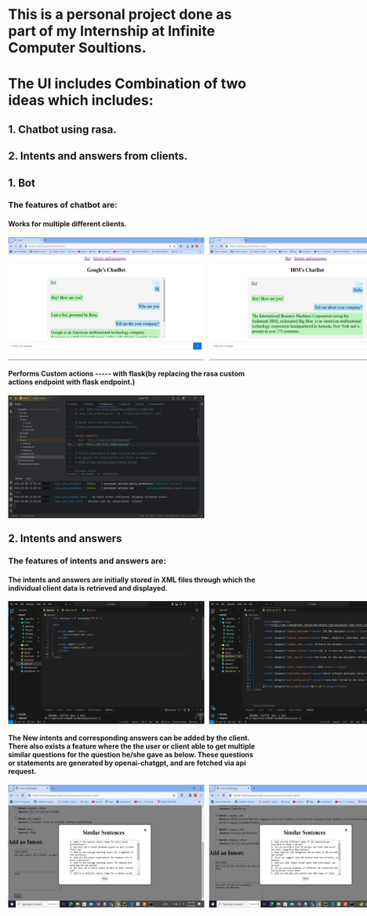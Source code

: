 # This is a personal project done as part of my Internship at Infinite Computer Soultions.
# The UI includes Combination of two ideas which includes:
## 1. Chatbot using rasa.
## 2. Intents and answers from clients.

## 1. Bot

### The features of chatbot are:
   #### Works for multiple different clients.

   <div style="display: flex;">
    <!-- First image -->
    <img src="./images/gbot.png" alt="Image 1" style="width: 400px; height: 250px; margin-right: 10px;">
    <!-- Second image -->
    <img src="./images/ibot.png" alt="Image 2" style="width: 400px; height: 250px; margin-right: 10px;">
    </div>

   #### Performs Custom actions ----- with flask(by replacing the rasa custom actions endpoint with flask endpoint.)
   <div style="display: flex;">
    <!-- First image -->
    <img src="./images/endpoint.png" alt="Image 1" style="width: 400px; height: 250px; margin-right: 10px;">
    </div>


## 2. Intents and answers

### The features of intents and answers are:
   #### The intents and answers are initially stored in XML files through which the individual client data is retrieved and displayed.

   <div style="display: flex;">
    <!-- First image -->
    <img src="./images/data.png" alt="Image 1" style="width: 400px; height: 250px; margin-right: 10px;">
    <!-- Second image -->
    <img src="./images/c-1.png" alt="Image 2" style="width: 400px; height: 250px; margin-right: 10px;">
    <img src="./images/c-2.png" alt="Image 2" style="width: 400px; height: 250px; margin-right: 10px;">
    </div>
   
   #### The New intents and corresponding answers can be added by the client. There also exists a feature where the the user or client able to get multiple similar questions for the question he/she gave as below. These questions or statements are generated by openai-chatgpt, and are fetched via api request.
   
   <div style="display: flex;">
    <!-- First image -->
    <img src="./images/q-1.png" alt="Image 1" style="width: 400px; height: 250px; margin-right: 10px;">
    <!-- Second image -->
    <img src="./images/q-2.png" alt="Image 2" style="width: 400px; height: 250px; margin-right: 10px;">
    </div>


